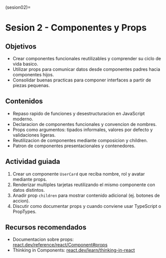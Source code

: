 (sesion02)=
# Sesion 2 - Componentes y Props

## Objetivos
- Crear componentes funcionales reutilizables y comprender su ciclo de vida basico.
- Utilizar props para comunicar datos desde componentes padres hacia componentes hijos.
- Consolidar buenas practicas para componer interfaces a partir de piezas pequenas.

## Contenidos
- Repaso rapido de funciones y desestructuracion en JavaScript moderno.
- Declaracion de componentes funcionales y convencion de nombres.
- Props como argumentos: tipados informales, valores por defecto y validaciones ligeras.
- Reutilizacion de componentes mediante composicion y children.
- Patron de componentes presentacionales y contenedores.

## Actividad guiada
1. Crear un componente `UserCard` que reciba nombre, rol y avatar mediante props.
2. Renderizar multiples tarjetas reutilizando el mismo componente con datos distintos.
3. Anadir prop `children` para mostrar contenido adicional (ej. botones de accion).
4. Discutir como documentar props y cuando conviene usar TypeScript o PropTypes.

## Recursos recomendados
- Documentacion sobre props: [react.dev/reference/react/Component#props](https://react.dev/reference/react/Component#props)
- Thinking in Components: [react.dev/learn/thinking-in-react](https://react.dev/learn/thinking-in-react)
